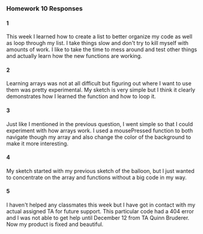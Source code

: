 ### Homework 10 Responses



#### 1
This week I learned how to create a list to better organize my code as well as loop through my list. I take things slow and don't try to kill myself with amounts of work. I like to take the time to mess around and test other things and actually learn how the new functions are working.

#### 2
Learning arrays was not at all difficult but figuring out where I want to use them was pretty experimental. My sketch is very simple but I think it clearly demonstrates how I learned the function and how to loop it.

#### 3
Just like I mentioned in the previous question, I went simple so that I could experiment with how arrays work. I used a mousePressed function to both navigate though my array and also change the color of the background to make it more interesting.

#### 4
My sketch started with my previous sketch of the balloon, but I just wanted to concentrate on the array and functions without a big code in my way.

#### 5
I haven't helped any classmates this week but I have got in contact with my actual assigned TA for future support. This particular code had a 404 error and I was not able to get help until December 12 from TA Quinn Bruderer. Now my product is fixed and beautiful.
